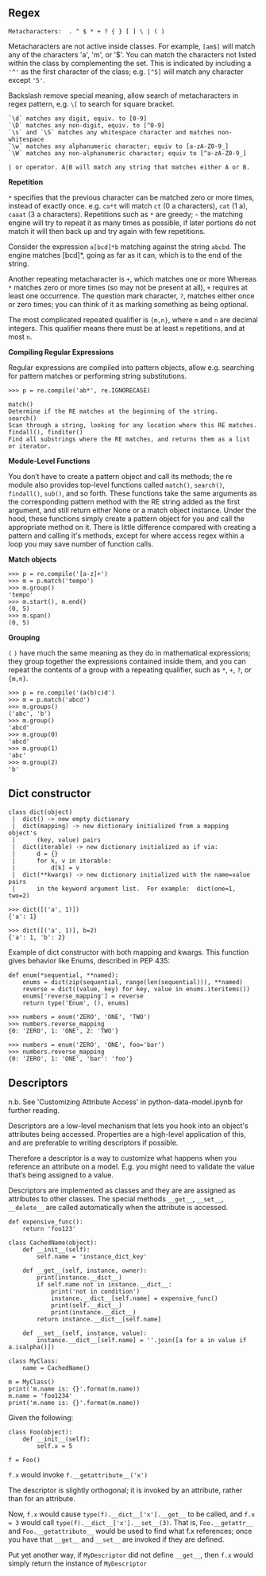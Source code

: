 Regex
-----
    Metacharacters:  . ^ $ * + ? { } [ ] \ | ( )

Metacharacters are not active inside classes. For example, `[am$]` will match any of the characters 'a',  'm', or '$'.
You can match the characters not listed within the class by complementing the set. This is indicated by including a `'^'` as the first character of the class; e.g. `[^5]` will match any character except `'5'`.

Backslash remove special meaning, allow search of metacharacters in regex pattern, e.g. `\[` to search for square bracket.

    `\d` matches any digit, equiv. to [0-9]
    `\D` matches any non-digit, equiv. to [^0-9]
    `\s` and `\S` matches any whitespace character and matches non-whitespace
    `\w` matches any alphanumeric character; equiv to [a-zA-Z0-9_]
    `\W` matches any non-alphanumeric character; equiv to [^a-zA-Z0-9_]

    | or operator. A|B will match any string that matches either A or B.

**Repetition**

`*` specifies that the previous character can be matched zero or more times, instead of exactly once. e.g. `ca*t` will match `ct` (0 a characters), `cat` (1 a), `caaat` (3 a characters). Repetitions such as `*` are greedy; - the matching engine will try to repeat it as many times as possible, if later portions do not match it will then back up and try again with few repetitions.

Consider the expression `a[bcd]*b` matching against the string `abcbd`. The engine matches [bcd]*, going as far as it can, which is to the end of the string.

Another repeating metacharacter is `+`, which matches one or more Whereas `*` matches zero or more times (so may not be present at all), `+` requires at least one occurrence.
The question mark character, `?`, matches either once or zero times; you can think of it as marking something as being optional.

The most complicated repeated qualifier is `{m,n}`, where `m` and `n` are decimal integers. This qualifier means there must be at least `m` repetitions, and at most `n`.

**Compiling Regular Expressions**

Regular expressions are compiled into pattern objects, allow e.g. searching for pattern matches or performing string substitutions.

    >>> p = re.compile('ab*', re.IGNORECASE)

    match()
    Determine if the RE matches at the beginning of the string.
    search()
    Scan through a string, looking for any location where this RE matches.
    findall(), finditer()
    Find all substrings where the RE matches, and returns them as a list or iterator.

**Module-Level Functions**

You don’t have to create a pattern object and call its methods; the re module also provides top-level functions called `match()`, `search()`, `findall()`, `sub()`, and so forth. These functions take the same arguments as the corresponding pattern method with the RE string added as the first argument, and still return either None or a match object instance.
Under the hood, these functions simply create a pattern object for you and call the appropriate method on it. There is little difference compared with
creating a pattern and calling it's methods, except for where access regex within a loop you may save number of function calls.

**Match objects**

    >>> p = re.compile('[a-z]+')
    >>> m = p.match('tempo')
    >>> m.group()
    'tempo'
    >>> m.start(), m.end()
    (0, 5)
    >>> m.span()
    (0, 5)

**Grouping**

`(` `)` have much the same meaning as they do in mathematical expressions; they group together the expressions contained inside them, and you can repeat the contents of a group with a repeating qualifier, such as `*`, `+`, `?`, or `{m,n}`.

    >>> p = re.compile('(a(b)c)d')
    >>> m = p.match('abcd')
    >>> m.groups()
    ('abc', 'b')
    >>> m.group()
    'abcd'
    >>> m.group(0)
    'abcd'
    >>> m.group(1)
    'abc'
    >>> m.group(2)
    'b'



Dict constructor
---------------

    class dict(object)
     |  dict() -> new empty dictionary
     |  dict(mapping) -> new dictionary initialized from a mapping object's
     |      (key, value) pairs
     |  dict(iterable) -> new dictionary initialized as if via:
     |      d = {}
     |      for k, v in iterable:
     |          d[k] = v
     |  dict(**kwargs) -> new dictionary initialized with the name=value pairs
     |      in the keyword argument list.  For example:  dict(one=1, two=2)

    >>> dict([('a', 1)])
    {'a': 1}

    >>> dict([('a', 1)], b=2)
    {'a': 1, 'b': 2}

Example of dict constructor with both mapping and kwargs. This function
gives behavior like Enums, described in PEP 435:

    def enum(*sequential, **named):
        enums = dict(zip(sequential, range(len(sequential))), **named)
        reverse = dict((value, key) for key, value in enums.iteritems())
        enums['reverse_mapping'] = reverse
        return type('Enum', (), enums)

    >>> numbers = enum('ZERO', 'ONE', 'TWO')
    >>> numbers.reverse_mapping
    {0: 'ZERO', 1: 'ONE', 2: 'TWO'}

    >>> numbers = enum('ZERO', 'ONE', foo='bar')
    >>> numbers.reverse_mapping
    {0: 'ZERO', 1: 'ONE', 'bar': 'foo'}

Descriptors
-----------
n.b. See 'Customizing Attribute Access' in python-data-model.ipynb for further reading.

Descriptors are a low-level mechanism that lets you hook into an object's attributes being accessed. Properties are a high-level application of this, and are preferable to writing descriptors if possible.

Therefore a descriptor is a way to customize what happens when you reference an attribute on a model.
E.g. you might need to validate the value that’s being assigned to a value.

Descriptors are implemented as classes and they are are assigned as attributes to other classes. The special methods `__get__`, `__set__`, `__delete__` are called automatically when the attribute is accessed.

    def expensive_func():
        return 'foo123'

    class CachedName(object):
        def __init__(self):
            self.name = 'instance_dict_key'

        def __get__(self, instance, owner):
            print(instance.__dict__)
            if self.name not in instance.__dict__:
                print('not in condition')
                instance.__dict__[self.name] = expensive_func()
                print(self.__dict__)
                print(instance.__dict__)
            return instance.__dict__[self.name]

        def __set__(self, instance, value):
            instance.__dict__[self.name] = ''.join([a for a in value if a.isalpha()])

    class MyClass:
        name = CachedName()

    m = MyClass()
    print('m.name is: {}'.format(m.name))
    m.name = 'foo1234'
    print('m.name is: {}'.format(m.name))

Given the following:

    class Foo(object):
        def __init__(self):
            self.x = 5

    f = Foo()

`f.x` would invoke `f.__getattribute__('x')`

The descriptor is slightly orthogonal; it is invoked by an attribute, rather than for an attribute.

Now, `f.x` would cause `type(f).__dict__['x'].__get__` to be called, and `f.x = 3` would call `type(f).__dict__['x'].__set__(3)`.
That is, `Foo.__getattr__` and `Foo.__getattribute__` would be used to find what f.x references; once you have that `__get__` and `__set__` are invoked if they are defined.

Put yet another way, if `MyDescriptor` did not define `__get__`, then `f.x` would simply return the instance of `MyDescriptor`


